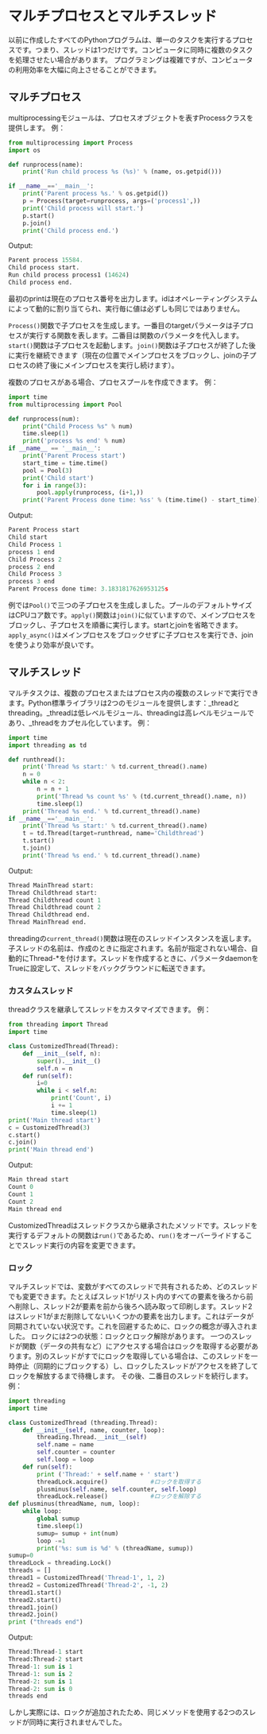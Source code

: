 # マルチプロセスとマルチスレッド

以前に作成したすべてのPythonプログラムは、単一のタスクを実行するプロセスです。つまり、スレッドは1つだけです。コンピュータに同時に複数のタスクを処理させたい場合があります。 プログラミングは複雑ですが、コンピュータの利用効率を大幅に向上させることができます。

## マルチプロセス

multiprocessingモジュールは、プロセスオブジェクトを表すProcessクラスを提供します。
例：

```python
from multiprocessing import Process
import os

def runprocess(name):
    print('Run child process %s (%s)' % (name, os.getpid()))

if __name__=='__main__':
    print('Parent process %s.' % os.getpid())
    p = Process(target=runprocess, args=('process1',))
    print('Child process will start.')
    p.start()
    p.join()
    print('Child process end.')
```

Output:

```python
Parent process 15584.
Child process start.
Run child process process1 (14624)
Child process end.
```

最初のprintは現在のプロセス番号を出力します。idはオペレーティングシステムによって動的に割り当てられ、実行毎に値は必ずしも同じではありません。

`Process()`関数で子プロセスを生成します。一番目のtargetパラメータは子プロセスが実行する関数を表します。二番目は関数のパラメータを代入します。
`start()`関数は子プロセスを起動します。`join()`関数は子プロセスが終了した後に実行を継続できます（現在の位置でメインプロセスをブロックし、joinの子プロセスの終了後にメインプロセスを実行し続けます）。

複数のプロセスがある場合、プロセスプールを作成できます。
例：

```python
import time
from multiprocessing import Pool

def runprocess(num):
    print("Child Process %s" % num)
    time.sleep(1)
    print('process %s end' % num)
if __name__ == '__main__':
    print('Parent Process start')
    start_time = time.time()
    pool = Pool(3)
    print('Child start')
    for i in range(3):
        pool.apply(runprocess, (i+1,))
    print('Parent Process done time: %ss' % (time.time() - start_time))
```

Output:

```python
Parent Process start
Child start
Child Process 1
process 1 end
Child Process 2
process 2 end
Child Process 3
process 3 end
Parent Process done time: 3.1831817626953125s
```

例では`Pool()`で三つの子プロセスを生成しました。プールのデフォルトサイズはCPUコア数です。`apply()`関数は`join()`に似ていますので、メインプロセスをブロックし、子プロセスを順番に実行します。startとjoinを省略できます。`apply_async()`はメインプロセスをブロックせずに子プロセスを実行でき、joinを使うより効率が良いです。

## マルチスレッド

マルチタスクは、複数のプロセスまたはプロセス内の複数のスレッドで実行できます。Python標準ライブラリは2つのモジュールを提供します：_threadとthreading。_threadは低レベルモジュール、threadingは高レベルモジュールであり、_threadをカプセル化しています。
例：

```python
import time
import threading as td

def runthread():
    print('Thread %s start:' % td.current_thread().name)
    n = 0
    while n < 2:
        n = n + 1
        print('Thread %s count %s' % (td.current_thread().name, n))
        time.sleep(1)
    print('Thread %s end.' % td.current_thread().name)
if __name__=='__main__':
    print('Thread %s start:' % td.current_thread().name)
    t = td.Thread(target=runthread, name='Childthread')
    t.start()
    t.join()
    print('Thread %s end.' % td.current_thread().name)
```

Output:

```python
Thread MainThread start:
Thread Childthread start:
Thread Childthread count 1
Thread Childthread count 2
Thread Childthread end.
Thread MainThread end.
```

threadingの`current_thread()`関数は現在のスレッドインスタンスを返します。子スレッドの名前は、作成のときに指定されます。名前が指定されない場合、自動的にThread-*を付けます。スレッドを作成するときに、パラメータdaemonをTrueに設定して、スレッドをバックグラウンドに転送できます。

### カスタムスレッド

threadクラスを継承してスレッドをカスタマイズできます。
例：

```python
from threading import Thread
import time

class CustomizedThread(Thread):
    def __init__(self, n):
        super().__init__()
        self.n = n
    def run(self):
        i=0
        while i < self.n:
            print('Count', i)
            i += 1
            time.sleep(1)
print('Main thread start')
c = CustomizedThread(3)
c.start()
c.join()
print('Main thread end')
```

Output:

```python
Main thread start
Count 0
Count 1
Count 2
Main thread end
```

CustomizedThreadはスレッドクラスから継承されたメソッドです。スレッドを実行するデフォルトの関数は`run()`であるため、`run()`をオーバーライドすることでスレッド実行の内容を変更できます。

### ロック

マルチスレッドでは、変数がすべてのスレッドで共有されるため、どのスレッドでも変更できます。たとえばスレッド1がリスト内のすべての要素を後ろから前へ削除し、スレッド2が要素を前から後ろへ読み取って印刷します。スレッド2はスレッド1がまだ削除してないいくつかの要素を出力します。これはデータが同期されていない状況です。これを回避するために、ロックの概念が導入されました。
ロックには2つの状態：ロックとロック解除があります。 一つのスレッドが関数（データの共有など）にアクセスする場合はロックを取得する必要があります。別のスレッドがすでにロックを取得している場合は、このスレッドを一時停止（同期的にブロックする）し、ロックしたスレッドがアクセスを終了してロックを解放するまで待機します。 その後、二番目のスレッドを続行します。
例：

```python
import threading
import time

class CustomizedThread (threading.Thread):
    def __init__(self, name, counter, loop):
        threading.Thread.__init__(self)
        self.name = name
        self.counter = counter
        self.loop = loop
    def run(self):
        print ('Thread:' + self.name + ' start')
        threadLock.acquire()            #ロックを取得する
        plusminus(self.name, self.counter, self.loop)
        threadLock.release()            #ロックを解除する
def plusminus(threadName, num, loop):
    while loop:
        global sumup
        time.sleep(1)
        sumup= sumup + int(num)
        loop -=1
        print('%s: sum is %d' % (threadName, sumup))
sumup=0
threadLock = threading.Lock()
threads = []
thread1 = CustomizedThread('Thread-1', 1, 2)
thread2 = CustomizedThread('Thread-2', -1, 2)
thread1.start()
thread2.start()
thread1.join()
thread2.join()
print ("threads end")
```

Output:

```python
Thread:Thread-1 start
Thread:Thread-2 start
Thread-1: sum is 1
Thread-1: sum is 2
Thread-2: sum is 1
Thread-2: sum is 0
threads end
```

しかし実際には、ロックが追加されたため、同じメソッドを使用する2つのスレッドが同時に実行されませんでした。
